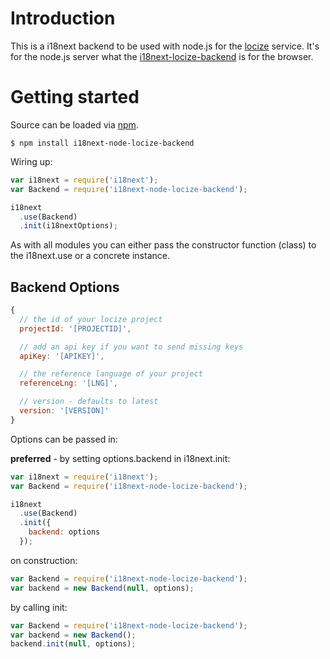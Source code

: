 # Introduction

This is a i18next backend to be used with node.js for the [locize](http://locize.com) service. It's for the node.js server what the [i18next-locize-backend](https://github.com/locize/i18next-locize-backend) is for the browser.

# Getting started

Source can be loaded via [npm](https://www.npmjs.com/package/i18next-node-locize-backend).

```
$ npm install i18next-node-locize-backend
```

Wiring up:

```js
var i18next = require('i18next');
var Backend = require('i18next-node-locize-backend');

i18next
  .use(Backend)
  .init(i18nextOptions);
```

As with all modules you can either pass the constructor function (class) to the i18next.use or a concrete instance.

## Backend Options

```js
{
  // the id of your locize project
  projectId: '[PROJECTID]',

  // add an api key if you want to send missing keys
  apiKey: '[APIKEY]',

  // the reference language of your project
  referenceLng: '[LNG]',

  // version - defaults to latest
  version: '[VERSION]'
}
```

Options can be passed in:

**preferred** - by setting options.backend in i18next.init:

```js
var i18next = require('i18next');
var Backend = require('i18next-node-locize-backend');

i18next
  .use(Backend)
  .init({
    backend: options
  });
```

on construction:

```js
var Backend = require('i18next-node-locize-backend');
var backend = new Backend(null, options);
```

by calling init:

```js
var Backend = require('i18next-node-locize-backend');
var backend = new Backend();
backend.init(null, options);
```
